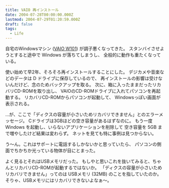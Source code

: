```yaml
---
title: VAIO 再インストール
date: 2004-07-28T00:00:00.000Z
lastmod: 2004-07-29T01:20:59.000Z
draft: false
tags:
  - Life
---
```


自宅のWindowsマシン ([VAIO W101](http://www.sony.jp/products/Consumer/PCOM/PCV-W101/)) が調子悪くなってきた。 スタンバイさせようとすると途中で Windows が落ちてしまうし、 全般的に動作も重たくなっている。

使い始めて早2年、そろそろ再インストールすることにした。 デジカメや音楽などのデータは D ドライブに保存しているので、 再インストールの影響は受けないんだけど、念のためバックアップを取る。 次に、箱に入ったままだったリカバリCD-ROMを取り出し、 VAIOのCD-ROMドライブに入れてパソコンを再起動する。 リカバリCD-ROMからパソコンが起動して、 Windowsっぽい画面が表示される。

…が、ここで「ディクスの容量が小さいためリカバリできません」とのエラーメッセージ。 Cドライブは3GBほどの空き容量があるはずなのに。 もう一度 Windows を起動し、いらないアプリケーションを削除して 空き容量を 5GB まで増やしたけど結果は変わらず。 ネットを見ても特に事例は見つからない。

う〜ん。これはサポートに電話するしかないかと思っていたら、 パソコンの側面でちかちか光っている物体が目にとまった。

よく見るとそれはUSBメモリだった。 もしやと思いこれを抜いてみると、ちゃんとリカバリCD-ROMが起動するではないか。 「ディクスの容量が小さいためリカバリできません」ってのは USBメモリ (32MB) のことを指していたのか。 そりゃ、USBメモリにはリカバリできないよなぁ〜。
